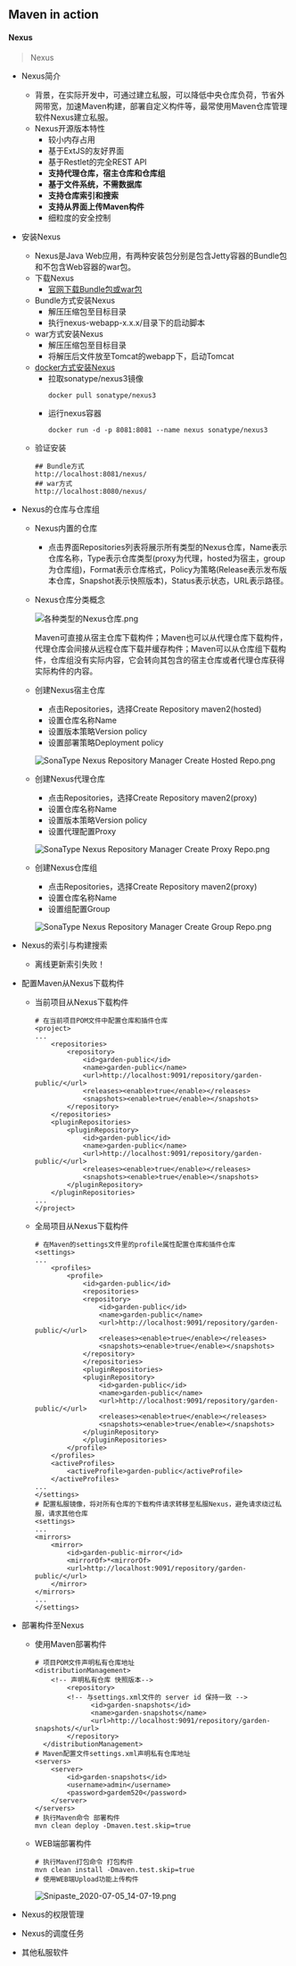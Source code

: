 ## Maven in action
#### Nexus
> Nexus
  * Nexus简介
    * 背景，在实际开发中，可通过建立私服，可以降低中央仓库负荷，节省外网带宽，加速Maven构建，部署自定义构件等，最常使用Maven仓库管理软件Nexus建立私服。
    * Nexus开源版本特性
      * 较小内存占用
      * 基于ExtJS的友好界面
      * 基于Restlet的完全REST API
      * **支持代理仓库，宿主仓库和仓库组**
      * **基于文件系统，不需数据库**
      * **支持仓库索引和搜索**
      * **支持从界面上传Maven构件**
      * 细粒度的安全控制
  * 安装Nexus
    * Nexus是Java Web应用，有两种安装包分别是包含Jetty容器的Bundle包和不包含Web容器的war包。
    * 下载Nexus
      * [官网下载Bundle包或war包](https://www.sonatype.com/nexus-repository-oss)
    * Bundle方式安装Nexus
      * 解压压缩包至目标目录
      * 执行nexus-webapp-x.x.x/目录下的启动脚本
    * war方式安装Nexus
      * 解压压缩包至目标目录
      * 将解压后文件放至Tomcat的webapp下，启动Tomcat
    * [docker方式安装Nexus](https://hub.docker.com/r/sonatype/nexus3)
      * 拉取sonatype/nexus3镜像
        ```
        docker pull sonatype/nexus3
        ```
      * 运行nexus容器
        ```
        docker run -d -p 8081:8081 --name nexus sonatype/nexus3
        ```
    * 验证安装
      ```
      ## Bundle方式
      http://localhost:8081/nexus/
      ## war方式
      http://localhost:8080/nexus/
      ```  
  * Nexus的仓库与仓库组
    * Nexus内置的仓库
      * 点击界面Repositories列表将展示所有类型的Nexus仓库，Name表示仓库名称，Type表示仓库类型(proxy为代理，hosted为宿主，group为仓库组)，Format表示仓库格式，Policy为策略(Release表示发布版本仓库，Snapshot表示快照版本)，Status表示状态，URL表示路径。
    * Nexus仓库分类概念
      
      ![各种类型的Nexus仓库.png](https://i.loli.net/2020/03/19/PgoT7JLEFWeabZ3.png)

      Maven可直接从宿主仓库下载构件；Maven也可以从代理仓库下载构件，代理仓库会间接从远程仓库下载并缓存构件；Maven可以从仓库组下载构件，仓库组没有实际内容，它会转向其包含的宿主仓库或者代理仓库获得实际构件的内容。

    * 创建Nexus宿主仓库
      * 点击Repositories，选择Create Repository maven2(hosted)
      * 设置仓库名称Name
      * 设置版本策略Version policy
      * 设置部署策略Deployment policy

      ![SonaType Nexus Repository Manager Create Hosted Repo.png](https://i.loli.net/2020/03/19/cDtP8IH2VYerQJv.png)
      
    * 创建Nexus代理仓库
      * 点击Repositories，选择Create Repository maven2(proxy)
      * 设置仓库名称Name
      * 设置版本策略Version policy
      * 设置代理配置Proxy

      ![SonaType Nexus Repository Manager Create Proxy Repo.png](https://i.loli.net/2020/03/19/mH647PC5gElA1uT.png)

    * 创建Nexus仓库组
      * 点击Repositories，选择Create Repository maven2(proxy)
      * 设置仓库名称Name
      * 设置组配置Group

      ![SonaType Nexus Repository Manager Create Group Repo.png](https://i.loli.net/2020/03/19/u6Xr8ckdgTRGLVe.png)

  * Nexus的索引与构建搜索
    * 离线更新索引失败！
  * 配置Maven从Nexus下载构件
    * 当前项目从Nexus下载构件

      ```
      # 在当前项目POM文件中配置仓库和插件仓库
      <project>
      ...
          <repositories>
              <repository>
                  <id>garden-public</id>
                  <name>garden-public</name>
                  <url>http://localhost:9091/repository/garden-public/</url>
                  <releases><enable>true</enable></releases>
                  <snapshots><enable>true</enable></snapshots>
              </repository>
          </repositories>
          <pluginRepositories>
              <pluginRepository>
                  <id>garden-public</id>
                  <name>garden-public</name>
                  <url>http://localhost:9091/repository/garden-public/</url>
                  <releases><enable>true</enable></releases>
                  <snapshots><enable>true</enable></snapshots>
              </pluginRepository>
          </pluginRepositories>
      ...
      </project>
      ```

    * 全局项目从Nexus下载构件

      ```
      # 在Maven的settings文件里的profile属性配置仓库和插件仓库
      <settings>
      ...
          <profiles>
              <profile>
                  <id>garden-public</id>
                  <repositories>
                  <repository>
                      <id>garden-public</id>
                      <name>garden-public</name>
                      <url>http://localhost:9091/repository/garden-public/</url>
                      <releases><enable>true</enable></releases>
                      <snapshots><enable>true</enable></snapshots>
                  </repository>
                  </repositories>
                  <pluginRepositories>
                  <pluginRepository>
                      <id>garden-public</id>
                      <name>garden-public</name>
                      <url>http://localhost:9091/repository/garden-public/</url>
                      <releases><enable>true</enable></releases>
                      <snapshots><enable>true</enable></snapshots>
                  </pluginRepository>
                  </pluginRepositories>
              </profile>
          </profiles>
          <activeProfiles>
              <activeProfile>garden-public</activeProfile>
          </activeProfiles>
      ...
      </settings>
      # 配置私服镜像，将对所有仓库的下载构件请求转移至私服Nexus，避免请求绕过私服，请求其他仓库
      <settings>
      ...
      <mirrors>
          <mirror>
              <id>garden-public-mirror</id>
              <mirrorOf>*<mirrorOf>
              <url>http://localhost:9091/repository/garden-public/</url>
          </mirror>
      </mirrors>
      ...
      </settings>
      ```

  * 部署构件至Nexus
    * 使用Maven部署构件

      ```
      # 项目POM文件声明私有仓库地址
      <distributionManagement>
		  <!-- 声明私有仓库 快照版本-->
		      <repository>
              <!-- 与settings.xml文件的 server id 保持一致 -->
			        <id>garden-snapshots</id>
			        <name>garden-snapshots</name>
			        <url>http://localhost:9091/repository/garden-snapshots/</url>
		      </repository>
	    </distributionManagement>
      # Maven配置文件settings.xml声明私有仓库地址
      <servers>
          <server>
              <id>garden-snapshots</id>
              <username>admin</username>
              <password>gardem520</password>
          </server>
      </servers>
      # 执行Maven命令 部署构件
      mvn clean deploy -Dmaven.test.skip=true
      ```

    * WEB端部署构件

      ```
      # 执行Maven打包命令 打包构件
      mvn clean install -Dmaven.test.skip=true
      # 使用WEB端Upload功能上传构件
      ```
      
      ![Snipaste_2020-07-05_14-07-19.png](https://i.loli.net/2020/07/05/5nKNgaQIWom3rPZ.png)

  * Nexus的权限管理
  * Nexus的调度任务
  * 其他私服软件